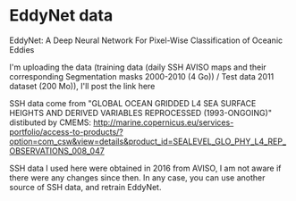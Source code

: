 # EddyNet data
EddyNet: A Deep Neural Network For Pixel-Wise Classification of Oceanic Eddies

I'm uploading the data (training data (daily SSH AVISO maps and their corresponding Segmentation masks 2000-2010 (4 Go)) / Test data 2011 dataset (200 Mo)), I'll post the link here

SSH data come from "GLOBAL OCEAN GRIDDED L4 SEA SURFACE HEIGHTS AND DERIVED VARIABLES REPROCESSED (1993-ONGOING)" distibuted by CMEMS: http://marine.copernicus.eu/services-portfolio/access-to-products/?option=com_csw&view=details&product_id=SEALEVEL_GLO_PHY_L4_REP_OBSERVATIONS_008_047

SSH data I used here were obtained in 2016 from AVISO, I am not aware if there were any changes since then. In any case, you can use another source of SSH data, and retrain EddyNet.
